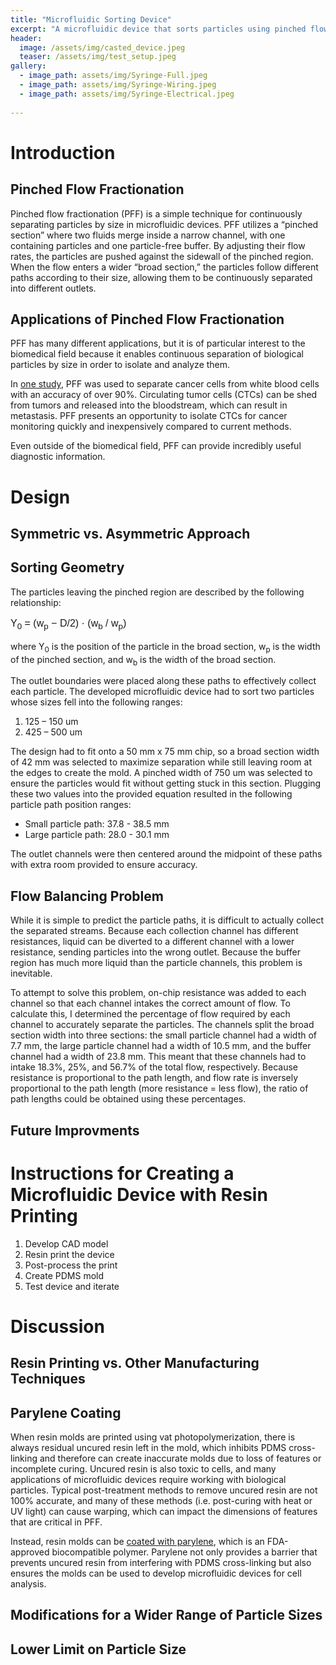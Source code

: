 ```yaml
---
title: "Microfluidic Sorting Device"
excerpt: "A microfluidic device that sorts particles using pinched flow fractionation."
header:
  image: /assets/img/casted_device.jpeg
  teaser: /assets/img/test_setup.jpeg
gallery:
  - image_path: assets/img/Syringe-Full.jpeg
  - image_path: assets/img/Syringe-Wiring.jpeg
  - image_path: assets/img/Syringe-Electrical.jpeg
   
---
```


# Introduction
## Pinched Flow Fractionation
Pinched flow fractionation (PFF) is a simple technique for continuously separating particles by size in microfluidic devices. PFF utilizes a “pinched section” where two fluids merge inside a narrow channel, with one containing particles and one particle-free buffer. By adjusting their flow rates, the particles are pushed against the sidewall of the pinched region. When the flow enters a wider “broad section,” the particles follow different paths according to their size, allowing them to be continuously separated into different outlets. 

## Applications of Pinched Flow Fractionation
PFF has many different applications, but it is of particular interest to the biomedical field because it enables continuous separation of biological particles by size in order to isolate and analyze them.  

In [one study](https://doi.org/10.1039/C5LC01014D), PFF was used to separate cancer cells from white blood cells with an accuracy of over 90%. Circulating tumor cells (CTCs) can be shed from tumors and released into the bloodstream, which can result in metastasis. PFF presents an opportunity to isolate CTCs for cancer monitoring quickly and inexpensively compared to current methods.  

Even outside of the biomedical field, PFF can provide incredibly useful diagnostic information. 

# Design
## Symmetric vs. Asymmetric Approach

## Sorting Geometry
The particles leaving the pinched region are described by the following relationship:  
<p style="font-family: Arial, sans-serif; font-size: 16px;">
  Y<sub>0</sub> = (w<sub>p</sub> − D/2) · (w<sub>b</sub> / w<sub>p</sub>)
</p>
where Y<sub>0</sub> is the position of the particle in the broad section, w<sub>p</sub> is the width of the pinched section, and w<sub>b</sub> is the width of the broad section. 

The outlet boundaries were placed along these paths to effectively collect each particle. The developed microfluidic device had to sort two particles whose sizes fell into the following ranges: 
1. 125 – 150 um
2. 425 – 500 um

The design had to fit onto a 50 mm x 75 mm chip, so a broad section width of 42 mm was selected to maximize separation while still leaving room at the edges to create the mold. A pinched width of 750 um was selected to ensure the particles would fit without getting stuck in this section. Plugging these two values into the provided equation resulted in the following particle path position ranges:  
* Small particle path: 37.8 - 38.5 mm 
* Large particle path: 28.0 - 30.1 mm 

The outlet channels were then centered around the midpoint of these paths with extra room provided to ensure accuracy.  

## Flow Balancing Problem
While it is simple to predict the particle paths, it is difficult to actually collect the separated streams. Because each collection channel has different resistances, liquid can be diverted to a different channel with a lower resistance, sending particles into the wrong outlet. Because the buffer region has much more liquid than the particle channels, this problem is inevitable.  

To attempt to solve this problem, on-chip resistance was added to each channel so that each channel intakes the correct amount of flow. To calculate this, I determined the percentage of flow required by each channel to accurately separate the particles. The channels split the broad section width into three sections: the small particle channel had a width of 7.7 mm, the large particle channel had a width of 10.5 mm, and the buffer channel had a width of 23.8 mm. This meant that these channels had to intake 18.3%, 25%, and 56.7% of the total flow, respectively. Because resistance is proportional to the path length, and flow rate is inversely proportional to the path length (more resistance = less flow), the ratio of path lengths could be obtained using these percentages.

## Future Improvments


# Instructions for Creating a Microfluidic Device with Resin Printing
1. Develop CAD model
2. Resin print the device
3. Post-process the print
4. Create PDMS mold
5. Test device and iterate


# Discussion
## Resin Printing vs. Other Manufacturing Techniques

## Parylene Coating
When resin molds are printed using vat photopolymerization, there is always residual uncured resin left in the mold, which inhibits PDMS cross-linking and therefore can create inaccurate molds due to loss of features or incomplete curing. Uncured resin is also toxic to cells, and many applications of microfluidic devices require working with biological particles. Typical post-treatment methods to remove uncured resin are not 100% accurate, and many of these methods (i.e. post-curing with heat or UV light) can cause warping, which can impact the dimensions of features that are critical in PFF.  

Instead, resin molds can be [coated with parylene](https://doi.org/10.1039/D1LC00744K), which is an FDA-approved biocompatible polymer. Parylene not only provides a barrier that prevents uncured resin from interfering with PDMS cross-linking but also ensures the molds can be used to develop microfluidic devices for cell analysis.  

## Modifications for a Wider Range of Particle Sizes

## Lower Limit on Particle Size
